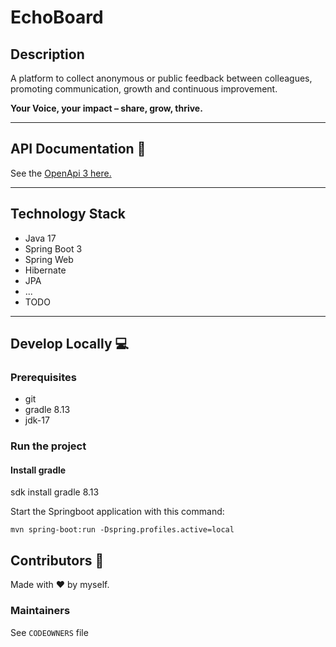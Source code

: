 # EchoBoard

[//]: # ([![Quality Gate Status]&#40;https://sonarcloud.io/api/project_badges/measure?project=TODO-set-your-id&metric=alert_status&#41;]&#40;https://sonarcloud.io/dashboard?id=TODO-set-your-id&#41;)
[//]: # ([![Integration Tests]&#40;https://github.com/pagopa/<TODO-repo>/actions/workflows/ci_integration_test.yml/badge.svg?branch=main&#41;]&#40;https://github.com/pagopa/<TODO-repo>/actions/workflows/ci_integration_test.yml&#41;)

## Description
A platform to collect anonymous or public feedback between colleagues, promoting communication, growth and continuous improvement. 

**Your Voice, your impact – share, grow, thrive.**


---

## API Documentation 📖

See the [OpenApi 3 here.](https://editor.swagger.io/?url=https://raw.githubusercontent.com/aomegax/echoboard-be/main/openapi/openapi.json)

---

## Technology Stack

- Java 17
- Spring Boot 3
- Spring Web
- Hibernate
- JPA
- ...
- TODO

---

## Develop Locally 💻

### Prerequisites

- git
- gradle 8.13
- jdk-17

### Run the project

#### Install gradle
sdk install gradle 8.13

Start the Springboot application with this command:

`mvn spring-boot:run -Dspring.profiles.active=local`


## Contributors 👥

Made with ❤️ by myself.

### Maintainers

See `CODEOWNERS` file
